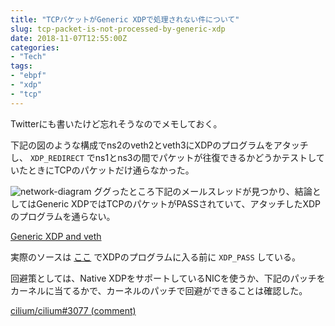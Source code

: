 ```yaml
---
title: "TCPパケットがGeneric XDPで処理されない件について"
slug: tcp-packet-is-not-processed-by-generic-xdp
date: 2018-11-07T12:55:00Z
categories: 
- "Tech"
tags: 
- "ebpf"
- "xdp"
- "tcp"
---
```



Twitterにも書いたけど忘れそうなのでメモしておく。

下記の図のような構成でns2のveth2とveth3にXDPのプログラムをアタッチし、 `XDP_REDIRECT` でns1とns3の間でパケットが往復できるかどうかテストしていたときにTCPのパケットだけ通らなかった。

![network-diagram](/images/20181107-network-diagram.png)
ググったところ下記のメールスレッドが見つかり、結論としてはGeneric XDPではTCPのパケットがPASSされていて、アタッチしたXDPのプログラムを通らない。

[Generic XDP and veth](https://www.spinics.net/lists/xdp-newbies/msg00440.html)

実際のソースは [ここ](https://github.com/torvalds/linux/blob/v4.18/net/core/dev.c#L4028-L4032) でXDPのプログラムに入る前に `XDP_PASS` している。

回避策としては、Native XDPをサポートしているNICを使うか、下記のパッチをカーネルに当てるかで、カーネルのパッチで回避ができることは確認した。

[cilium/cilium#3077 (comment)](https://github.com/cilium/cilium/issues/3077#issuecomment-430801467)
